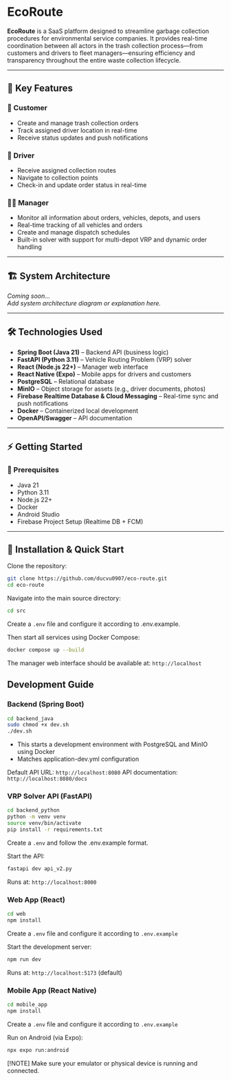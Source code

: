 # EcoRoute

**EcoRoute** is a SaaS platform designed to streamline garbage collection procedures for environmental service companies. It provides real-time coordination between all actors in the trash collection process—from customers and drivers to fleet managers—ensuring efficiency and transparency throughout the entire waste collection lifecycle.

---

## 🚀 Key Features

### 👥 Customer
- Create and manage trash collection orders  
- Track assigned driver location in real-time  
- Receive status updates and push notifications  

### 🚚 Driver
- Receive assigned collection routes  
- Navigate to collection points  
- Check-in and update order status in real-time  

### 🧑‍💼 Manager
- Monitor all information about orders, vehicles, depots, and users  
- Real-time tracking of all vehicles and orders  
- Create and manage dispatch schedules  
- Built-in solver with support for multi-depot VRP and dynamic order handling  

---

## 🏗️ System Architecture

_Coming soon..._  
_Add system architecture diagram or explanation here._

---

## 🛠️ Technologies Used

- **Spring Boot (Java 21)** – Backend API (business logic)
- **FastAPI (Python 3.11)** – Vehicle Routing Problem (VRP) solver
- **React (Node.js 22+)** – Manager web interface
- **React Native (Expo)** – Mobile apps for drivers and customers
- **PostgreSQL** – Relational database
- **MinIO** – Object storage for assets (e.g., driver documents, photos)
- **Firebase Realtime Database & Cloud Messaging** – Real-time sync and push notifications
- **Docker** – Containerized local development
- **OpenAPI/Swagger** – API documentation

---

## ⚡ Getting Started

### 🧰 Prerequisites

- Java 21  
- Python 3.11  
- Node.js 22+  
- Docker  
- Android Studio  
- Firebase Project Setup (Realtime DB + FCM)

---

## 🔧 Installation & Quick Start

Clone the repository:

```bash
git clone https://github.com/ducvu0907/eco-route.git
cd eco-route
```

Navigate into the main source directory:

```bash
cd src
```

Create a `.env` file and configure it according to .env.example.

Then start all services using Docker Compose:

```bash
docker compose up --build
```

The manager web interface should be available at: `http://localhost`

## Development Guide

### Backend (Spring Boot)

```bash
cd backend_java
sudo chmod +x dev.sh
./dev.sh
```
- This starts a development environment with PostgreSQL and MinIO using Docker
- Matches application-dev.yml configuration

Default API URL: `http://localhost:8080`
API documentation: `http://localhost:8080/docs`

### VRP Solver API (FastAPI)

```bash
cd backend_python
python -m venv venv
source venv/bin/activate
pip install -r requirements.txt
```

Create a `.env` and follow the .env.example format.

Start the API:

```bash
fastapi dev api_v2.py
```

Runs at: `http://localhost:8000`

### Web App (React)

```bash
cd web
npm install
```
Create a `.env` file and configure it according to `.env.example`

Start the development server:

```bash
npm run dev
```

Runs at: `http://localhost:5173` (default)

### Mobile App (React Native)

```bash
cd mobile_app
npm install
```

Create a `.env` file and configure it according to `.env.example`

Run on Android (via Expo):

```bash
npx expo run:android
```
[!NOTE]
Make sure your emulator or physical device is running and connected.

